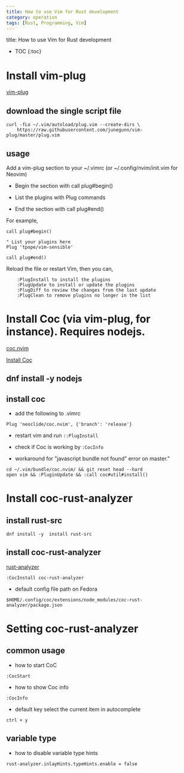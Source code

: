 ```yaml
---
title: How to use Vim for Rust development 
category: operation
tags: [Rust, Programming, Vim]
---
```


title:  How to use Vim for Rust development

* TOC
{:toc}


# Install vim-plug

[vim-plug](https://github.com/junegunn/vim-plug?tab=readme-ov-file)

## download the single script file

```
curl -fLo ~/.vim/autoload/plug.vim --create-dirs \
    https://raw.githubusercontent.com/junegunn/vim-plug/master/plug.vim
```

## usage

Add a vim-plug section to your ~/.vimrc (or ~/.config/nvim/init.vim for Neovim)

- Begin the section with call plug#begin()

- List the plugins with Plug commands

- End the section with call plug#end()

For example,

```
call plug#begin()

" List your plugins here
Plug 'tpope/vim-sensible'

call plug#end()
```

Reload the file or restart Vim, then you can,

```
    :PlugInstall to install the plugins
    :PlugUpdate to install or update the plugins
    :PlugDiff to review the changes from the last update
    :PlugClean to remove plugins no longer in the list
```

# Install Coc (via vim-plug, for instance). Requires nodejs.

[coc.nvim](https://github.com/neoclide/coc.nvim/)

[Install Coc](https://gist.github.com/zilder/4ad9de68a96387dfd3ced3b352391627)

## dnf install -y nodejs

## install coc 

- add the following to .vimrc

```
Plug 'neoclide/coc.nvim', {'branch': 'release'}
```

- restart vim and run `::PlugInstall`

- check if Coc is working by `:CocInfo`

- workaround for "javascript bundle not found" error on master."

```
cd ~/.vim/bundle/coc.nvim/ && git reset head --hard
open vim && :PluginUpdate && :call coc#util#install()
```

# Install coc-rust-analyzer

## install rust-src

```
dnf install -y  install rust-src
```

## install coc-rust-analyzer

[rust-analyzer](https://github.com/rust-analyzer/rust-analyzer)

```
:CocInstall coc-rust-analyzer
```

- default config file path on Fedora

```
$HOME/.config/coc/extensions/node_modules/coc-rust-analyzer/package.json
```

# Setting  coc-rust-analyzer

## common usage

- how to start CoC

```
:CocStart
```

- how to show Coc info

```
:CocInfo
```

- default key select the current item in autocomplete 

```
ctrl + y
```


## variable type

- how to disable variable type hints

```
rust-analyzer.inlayHints.typeHints.enable = false
```

